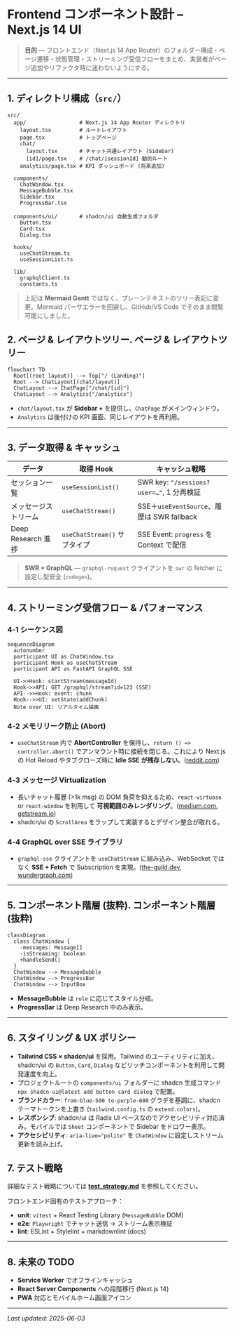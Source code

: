 # Frontend コンポーネント設計 – Next.js 14 UI

> **目的** — フロントエンド（Next.js 14 App Router）のフォルダー構成・ページ遷移・状態管理・ストリーミング受信フローをまとめ、実装者がページ追加やリファクタ時に迷わないようにする。

---

## 1. ディレクトリ構成（`src/`）

```text
src/
  app/                 # Next.js 14 App Router ディレクトリ
    layout.tsx         # ルートレイアウト
    page.tsx           # トップページ
    chat/
      layout.tsx       # チャット共通レイアウト (Sidebar)
      [id]/page.tsx    # /chat/[sessionId] 動的ルート
    analytics/page.tsx # KPI ダッシュボード (将来追加)

  components/
    ChatWindow.tsx
    MessageBubble.tsx
    Sidebar.tsx
    ProgressBar.tsx

  components/ui/       # shadcn/ui 自動生成フォルダ
    Button.tsx
    Card.tsx
    Dialog.tsx

  hooks/
    useChatStream.ts
    useSessionList.ts

  lib/
    graphqlClient.ts
    constants.ts
```

> 上記は **Mermaid Gantt** ではなく、プレーンテキストのツリー表記に変更。Mermaid パーサエラーを回避し、GitHub/VS Code でそのまま閲覧可能にしました。

## 2. ページ & レイアウトツリー. ページ & レイアウトツリー

```mermaid
flowchart TD
  Root[(root layout)] --> Top["/ (Landing)"]
  Root --> ChatLayout[(chat/layout)]
  ChatLayout --> ChatPage["/chat/[id]"]
  ChatLayout --> Analytics["/analytics"]
```

* `chat/layout.tsx` が **Sidebar + <Outlet />** を提供し、`ChatPage` がメインウィンドウ。
* `Analytics` は後付けの KPI 画面、同じレイアウトを再利用。

---

## 3. データ取得 & キャッシュ

| データ              | 取得 Hook                 | キャッシュ戦略                               |
| ---------------- | ----------------------- | ------------------------------------- |
| セッション一覧          | `useSessionList()`      | SWR key: `"/sessions?user=…"`, 1 分再検証 |
| メッセージストリーム       | `useChatStream()`       | SSE＋`useEventSource`、履歴は SWR fallback |
| Deep Research 進捗 | `useChatStream()` サブタイプ | SSE Event: `progress` を Context で配信   |

> **SWR + GraphQL** — `graphql-request` クライアントを `swr` の fetcher に設定し型安全 (`codegen`)。

---

## 4. ストリーミング受信フロー & パフォーマンス

### 4‑1 シーケンス図

```mermaid
sequenceDiagram
  autonumber
  participant UI as ChatWindow.tsx
  participant Hook as useChatStream
  participant API as FastAPI GraphQL SSE

  UI->>Hook: startStream(messageId)
  Hook->>API: GET /graphql/stream?id=123 (SSE)
  API-->>Hook: event: chunk
  Hook-->>UI: setState(addChunk)
  Note over UI: リアルタイム描画
```

### 4‑2 メモリリーク防止 (Abort)

* `useChatStream` 内で **AbortController** を保持し、`return () => controller.abort()` でアンマウント時に接続を閉じる。これにより Next.js の Hot Reload やタブクローズ時に **Idle SSE が残存しない**。([reddit.com](https://www.reddit.com/r/nextjs/comments/1f4ay40/server_sent_events/?utm_source=chatgpt.com))

### 4‑3 メッセージ **Virtualization**

* 長いチャット履歴 (>1k msg) の DOM 負荷を抑えるため、`react-virtuoso` or `react-window` を利用して **可視範囲のみレンダリング**。([medium.com](https://medium.com/%40ignatovich.dm/virtualization-in-react-improving-performance-for-large-lists-3df0800022ef?utm_source=chatgpt.com), [getstream.io](https://getstream.io/chat/docs/sdk/react/components/core-components/virtualized_list/?utm_source=chatgpt.com))
* shadcn/ui の `ScrollArea` をラップして実装するとデザイン整合が取れる。

### 4‑4 GraphQL over SSE ライブラリ

* `graphql-sse` クライアントを `useChatStream` に組み込み、WebSocket ではなく **SSE + Fetch** で Subscription を実現。([the-guild.dev](https://the-guild.dev/graphql/hive/blog/graphql-over-sse?utm_source=chatgpt.com), [wundergraph.com](https://wundergraph.com/blog/deprecate_graphql_subscriptions_over_websockets?utm_source=chatgpt.com))

---

## 5. コンポーネント階層 (抜粋). コンポーネント階層 (抜粋)

```mermaid
classDiagram
  class ChatWindow {
    -messages: Message[]
    -isStreaming: boolean
    +handleSend()
  }
  ChatWindow --> MessageBubble
  ChatWindow --> ProgressBar
  ChatWindow --> InputBox
```

* **MessageBubble** は `role` に応じてスタイル分岐。
* **ProgressBar** は Deep Research 中のみ表示。

---

## 6. スタイリング & UX ポリシー

* **Tailwind CSS × shadcn/ui** を採用。Tailwind のユーティリティに加え、shadcn/ui の `Button`, `Card`, `Dialog` などリッチコンポーネントを利用して開発速度を向上。
* プロジェクトルートの `components/ui` フォルダーに shadcn 生成コマンド `npx shadcn-ui@latest add button card dialog` で配置。
* **ブランドカラー**: `from-blue-500 to-purple-600` グラデを基調に、shadcn テーマトークンを上書き (`tailwind.config.ts` の `extend.colors`)。
* **レスポンシブ**: shadcn/ui は Radix UI ベースなのでアクセシビリティ対応済み。モバイルでは `Sheet` コンポーネントで Sidebar をドロワー表示。
* **アクセシビリティ**: `aria-live="polite"` を `ChatWindow` に設定しストリーム更新を読み上げ。

## 7. テスト戦略

詳細なテスト戦略については **[test_strategy.md](test_strategy.md)** を参照してください。

フロントエンド固有のテストアプローチ：

* **unit**: `vitest` + React Testing Library (`MessageBubble` DOM)
* **e2e**: `Playwright` でチャット送信 → ストリーム表示検証
* **lint**: ESLint + Stylelint + markdownlint (docs)

---

## 8. 未来の TODO

* **Service Worker** でオフラインキャッシュ
* **React Server Components** への段階移行 (Next.js 14)
* **PWA** 対応とモバイルホーム画面アイコン

---

*Last updated: 2025-06-03*
